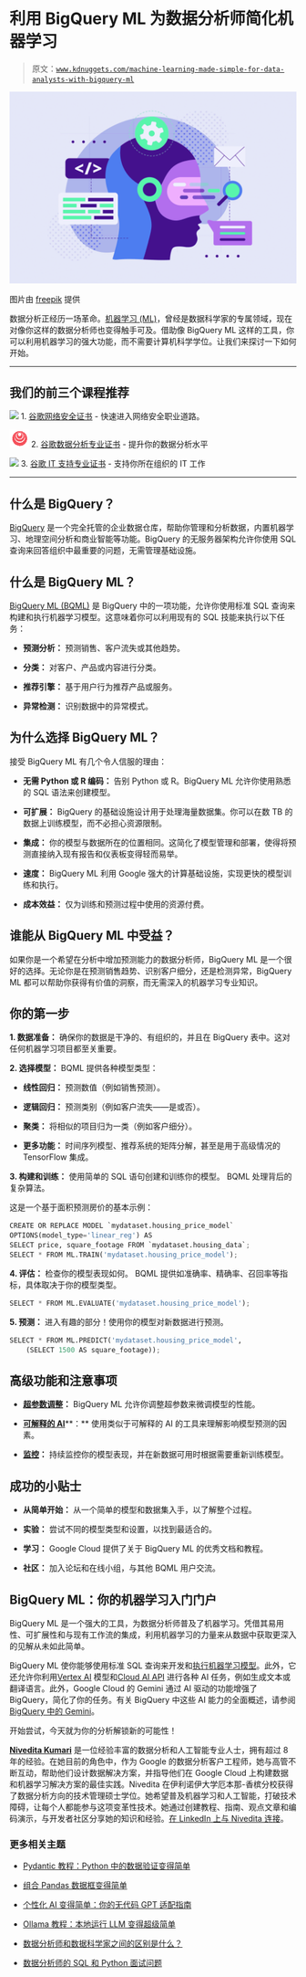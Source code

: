 # 利用 BigQuery ML 为数据分析师简化机器学习

> 原文：[`www.kdnuggets.com/machine-learning-made-simple-for-data-analysts-with-bigquery-ml`](https://www.kdnuggets.com/machine-learning-made-simple-for-data-analysts-with-bigquery-ml)

![利用 BigQuery ML 为数据分析师简化机器学习](img/8badc466f2a74333c9f3a3900f93d8e7.png)

图片由 [freepik](https://www.freepik.com/free-vector/hand-drawn-flat-design-npl-illustration_22379566.htm#fromView=search&page=1&position=21&uuid=c879c91c-0a8c-48ea-b9e8-91f99bccee38) 提供

数据分析正经历一场革命。[机器学习 (ML)](https://cloud.google.com/bigquery/docs/bqml-introduction)，曾经是数据科学家的专属领域，现在对像你这样的数据分析师也变得触手可及。借助像 BigQuery ML 这样的工具，你可以利用机器学习的强大功能，而不需要计算机科学学位。让我们来探讨一下如何开始。

* * *

## 我们的前三个课程推荐

![](img/0244c01ba9267c002ef39d4907e0b8fb.png) 1\. [谷歌网络安全证书](https://www.kdnuggets.com/google-cybersecurity) - 快速进入网络安全职业道路。

![](img/e225c49c3c91745821c8c0368bf04711.png) 2\. [谷歌数据分析专业证书](https://www.kdnuggets.com/google-data-analytics) - 提升你的数据分析水平

![](img/0244c01ba9267c002ef39d4907e0b8fb.png) 3\. [谷歌 IT 支持专业证书](https://www.kdnuggets.com/google-itsupport) - 支持你所在组织的 IT 工作

* * *

## 什么是 BigQuery？

[BigQuery](https://cloud.google.com/bigquery/docs/introduction) 是一个完全托管的企业数据仓库，帮助你管理和分析数据，内置机器学习、地理空间分析和商业智能等功能。BigQuery 的无服务器架构允许你使用 SQL 查询来回答组织中最重要的问题，无需管理基础设施。

## 什么是 BigQuery ML？

[BigQuery ML (BQML)](https://cloud.google.com/bigquery/docs/bqml-introduction) 是 BigQuery 中的一项功能，允许你使用标准 SQL 查询来构建和执行机器学习模型。这意味着你可以利用现有的 SQL 技能来执行以下任务：

+   **预测分析：** 预测销售、客户流失或其他趋势。

+   **分类：** 对客户、产品或内容进行分类。

+   **推荐引擎：** 基于用户行为推荐产品或服务。

+   **异常检测：** 识别数据中的异常模式。

## 为什么选择 BigQuery ML？

接受 BigQuery ML 有几个令人信服的理由：

+   **无需 Python 或 R 编码：** 告别 Python 或 R。BigQuery ML 允许你使用熟悉的 SQL 语法来创建模型。

+   **可扩展：** BigQuery 的基础设施设计用于处理海量数据集。你可以在数 TB 的数据上训练模型，而不必担心资源限制。

+   **集成：** 你的模型与数据所在的位置相同。这简化了模型管理和部署，使得将预测直接纳入现有报告和仪表板变得轻而易举。

+   **速度：** BigQuery ML 利用 Google 强大的计算基础设施，实现更快的模型训练和执行。

+   **成本效益：** 仅为训练和预测过程中使用的资源付费。

## 谁能从 BigQuery ML 中受益？

如果你是一个希望在分析中增加预测能力的数据分析师，BigQuery ML 是一个很好的选择。无论你是在预测销售趋势、识别客户细分，还是检测异常，BigQuery ML 都可以帮助你获得有价值的洞察，而无需深入的机器学习专业知识。

## 你的第一步

**1\. 数据准备：** 确保你的数据是干净的、有组织的，并且在 BigQuery 表中。这对任何机器学习项目都至关重要。

**2\. 选择模型：** BQML 提供各种模型类型：

+   **线性回归：** 预测数值（例如销售预测）。

+   **逻辑回归：** 预测类别（例如客户流失——是或否）。

+   **聚类：** 将相似的项目归为一类（例如客户细分）。

+   **更多功能：** 时间序列模型、推荐系统的矩阵分解，甚至是用于高级情况的 TensorFlow 集成。

**3\. 构建和训练：** 使用简单的 SQL 语句创建和训练你的模型。 BQML 处理背后的复杂算法。

这是一个基于面积预测房价的基本示例：

```py
CREATE OR REPLACE MODEL `mydataset.housing_price_model`
OPTIONS(model_type='linear_reg') AS
SELECT price, square_footage FROM `mydataset.housing_data`;
SELECT * FROM ML.TRAIN('mydataset.housing_price_model');
```

**4\. 评估：** 检查你的模型表现如何。 BQML 提供如准确率、精确率、召回率等指标，具体取决于你的模型类型。

```py
SELECT * FROM ML.EVALUATE('mydataset.housing_price_model');
```

**5\. 预测：** 进入有趣的部分！使用你的模型对新数据进行预测。

```py
SELECT * FROM ML.PREDICT('mydataset.housing_price_model', 
    (SELECT 1500 AS square_footage));
```

## 高级功能和注意事项

+   [**超参数调整**](https://cloud.google.com/bigquery/docs/hp-tuning-overview)**：** BigQuery ML 允许你调整超参数来微调模型的性能。

+   [**可解释的 AI**](https://cloud.google.com/bigquery/docs/xai-overview#:~:text=Explainable%20AI%20helps%20you%20understand,contributed%20to%20the%20predicted%20result.)**：** 使用类似于可解释的 AI 的工具来理解影响模型预测的因素。

+   [**监控**](https://cloud.google.com/bigquery/docs/model-monitoring-overview)**：** 持续监控你的模型表现，并在新数据可用时根据需要重新训练模型。

## 成功的小贴士

+   **从简单开始：** 从一个简单的模型和数据集入手，以了解整个过程。

+   **实验：** 尝试不同的模型类型和设置，以找到最适合的。

+   **学习：** Google Cloud 提供了关于 BigQuery ML 的优秀文档和教程。

+   **社区：** 加入论坛和在线小组，与其他 BQML 用户交流。

## BigQuery ML：你的机器学习入门门户

BigQuery ML 是一个强大的工具，为数据分析师普及了机器学习。凭借其易用性、可扩展性和与现有工作流的集成，利用机器学习的力量来从数据中获取更深入的见解从未如此简单。

BigQuery ML 使你能够使用标准 SQL 查询来开发和[执行机器学习模型](https://cloud.google.com/bigquery/docs/e2e-journey)。此外，它还允许你利用[Vertex AI](https://cloud.google.com/bigquery/docs/generative-ai-overview) 模型和[Cloud AI API](https://cloud.google.com/bigquery/docs/ai-application-overview) 进行各种 AI 任务，例如生成文本或翻译语言。此外，Google Cloud 的 Gemini 通过 AI 驱动的功能增强了 BigQuery，简化了你的任务。有关 BigQuery 中这些 AI 能力的全面概述，请参阅[BigQuery 中的 Gemini](https://cloud.google.com/gemini/docs/bigquery/overview)。

开始尝试，今天就为你的分析解锁新的可能性！

**[Nivedita Kumari](https://www.linkedin.com/in/nivedita-kumari/)** 是一位经验丰富的数据分析和人工智能专业人士，拥有超过 8 年的经验。在她目前的角色中，作为 Google 的数据分析客户工程师，她与高管不断互动，帮助他们设计数据解决方案，并指导他们在 Google Cloud 上构建数据和机器学习解决方案的最佳实践。Nivedita 在伊利诺伊大学厄本那-香槟分校获得了数据分析方向的技术管理硕士学位。她希望普及机器学习和人工智能，打破技术障碍，让每个人都能参与这项变革性技术。她通过创建教程、指南、观点文章和编码演示，与开发者社区分享她的知识和经验。[在 LinkedIn 上与 Nivedita 连接](https://www.linkedin.com/in/nivedita-kumari/)。

### 更多相关主题

+   [Pydantic 教程：Python 中的数据验证变得简单](https://www.kdnuggets.com/pydantic-tutorial-data-validation-in-python-made-simple)

+   [组合 Pandas 数据框变得简单](https://www.kdnuggets.com/2022/09/combining-pandas-dataframes-made-simple.html)

+   [个性化 AI 变得简单：你的无代码 GPT 适配指南](https://www.kdnuggets.com/personalized-ai-made-simple-your-no-code-guide-to-adapting-gpts)

+   [Ollama 教程：本地运行 LLM 变得超级简单](https://www.kdnuggets.com/ollama-tutorial-running-llms-locally-made-super-simple)

+   [数据分析师和数据科学家之间的区别是什么？](https://www.kdnuggets.com/2022/03/difference-data-analysts-data-scientists.html)

+   [数据分析师的 SQL 和 Python 面试问题](https://www.kdnuggets.com/2023/02/sql-python-interview-questions-data-analysts.html)
